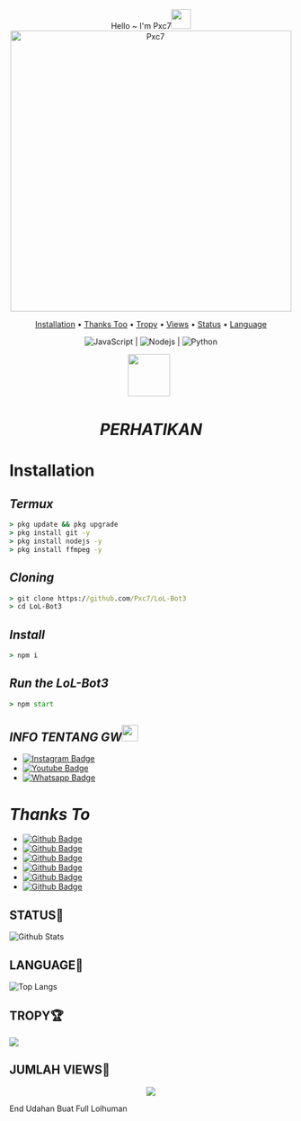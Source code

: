 <div align="center">
Hello ~ I'm Pxc7<img src="https://github.com/TheDudeThatCode/TheDudeThatCode/blob/master/Assets/Hi.gif" width="35px">
<img src="https://i.ibb.co/GQcDxdZ/IMG-20210329-WA0485.jpg" alt="Pxc7" width="500" />
<p align="center">
  <a href="https://github.com/Pxc7/LoL-Bot3#installation">Installation</a> •
  <a href="https://github.com/Pxc7/LoL-Bot3#thanks-to">Thanks Too</a> •
  <a href="https://github.com/Pxc7/LoL-Bot3#TROPY">Tropy</a> •
  <a href="https://github.com/Pxc7/LoL-Bot3#JUMLAH-VIEWS">Views</a> •
  <a href="https://github.com/Pxc7/LoL-Bot3#STATUS">Status</a> •
  <a href="https://github.com/Pxc7/LoL-Bot3#LANGUAGE">Language</a> 
</p>

![JavaScript](https://img.shields.io/badge/-JavaScript-black?style=flat-square&logo=javascript) |
![Nodejs](https://img.shields.io/badge/-Nodejs-black?style=flat-square&logo=Node.js) |
![Python](https://img.shields.io/badge/-Python-black?style=flat-square&logo=Python)

<p align="center">
<a href="https://youtube.com/channel/UCM27GQToNx3YHkqwZxNjNog"><img height="75" src="https://i.ibb.co/fxgb1JS/472b4d8d3ab7fcc3be2fc0e8353a5350.png"></a>&nbsp;&nbsp;
</p>

# _**PERHATIKAN**_
</div>

# Installation

##  _Termux_
```cmd
> pkg update && pkg upgrade
> pkg install git -y
> pkg install nodejs -y
> pkg install ffmpeg -y
```

## _Cloning_
```cmd
> git clone https://github.com/Pxc7/LoL-Bot3
> cd LoL-Bot3
```

## _Install_
```cmd
> npm i
```

## _Run the LoL-Bot3_
```cmd
> npm start
```

## _INFO TENTANG GW_<img src="https://github.com/TheDudeThatCode/TheDudeThatCode/blob/master/Assets/powerup.gif" width="29px">
* [![Instagram Badge](https://img.shields.io/badge/-dokidokinime-purple?style=flat-square&logo=instagram&logoColor=white&link=https://instagram.com/dokidokinime/)](https://instagram.com/dokidokinime)
* [![Youtube Badge](https://img.shields.io/badge/-alexanderyeremi-darkred?style=flat-square&logo=youtube&logoColor=white&link=)](https://youtube.com/channel/UCM27GQToNx3YHkqwZxNjNog)
* [![Whatsapp Badge](https://img.shields.io/badge/-Alexander-darkgreen?style=flat-square&logo=whatsapp&logoColor=white&link=https://wa.me/6281281783202)](https://wa.me/6281281783202)


# *Thanks To*
* [![Github Badge](https://img.shields.io/badge/-Baileys-black?style=flat-square&logo=github&logoColor=white&link=https://github.com/adiwajshing/Baileys)](https://github.com/adiwajshing/Baileys)
* [![Github Badge](https://img.shields.io/badge/-Fxc7-black?style=flat-square&logo=github&logoColor=white&link=https://github.com/Fxc7)](https://github.com/Fxc7)
* [![Github Badge](https://img.shields.io/badge/-LoLHuman-black?style=flat-square&logo=github&logoColor=white&link=https://github.com/LoL-Human)](https://github.com/LoL-Human)
* [![Github Badge](https://img.shields.io/badge/-Arnando-black?style=flat-square&logo=github&logoColor=white&link=https://github.com/Arnando456)](https://github.com/Arnando456)
* [![Github Badge](https://img.shields.io/badge/-Sofyen-black?style=flat-square&logo=github&logoColor=white&link=https://github.com/SofyanAMV09)](https://github.com/SofyanAMV09)
* [![Github Badge](https://img.shields.io/badge/-Rio-black?style=flat-square&logo=github&logoColor=white&link=https://github.com/Itz-Rio-Bruh)](https://github.com/Itz-Rio-Bruh)

## STATUS🎌
![Github Stats](https://github-readme-stats.vercel.app/api?username=Pxc7&count_private=true&show_icons=true&include_all_commits=true)

## LANGUAGE📄
![Top Langs](https://github-readme-stats.vercel.app/api/top-langs/?username=Pxc7&count_private=true&show_icons=compact&theme=onedark)

## TROPY🏆
![](https://github-profile-trophy.vercel.app/?username=Pxc7&row=2&column=3&layout=compact&theme=onedark)

## JUMLAH VIEWS👀
<p align="center">
  <img src="https://komarev.com/ghpvc/?username=Pxc7&label=VIEW&style=flat-square&color=orange" />
</p>

End Udahan Buat Full Lolhuman
